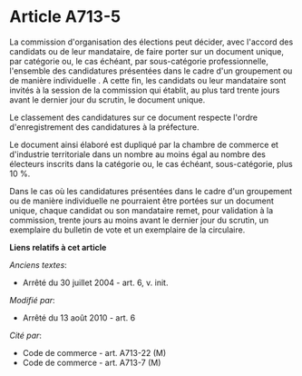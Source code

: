 # Article A713-5

La commission d'organisation des élections peut décider, avec l'accord des candidats ou de leur mandataire, de faire porter
sur un document unique, par catégorie ou, le cas échéant, par sous-catégorie professionnelle, l'ensemble des candidatures
présentées dans le cadre d'un groupement ou de manière individuelle . A cette fin, les candidats ou leur mandataire sont
invités à la session de la commission qui établit, au plus tard trente jours avant le dernier jour du scrutin, le document
unique.

Le classement des candidatures sur ce document respecte l'ordre d'enregistrement des candidatures à la préfecture.

Le document ainsi élaboré est dupliqué par la chambre de commerce et d'industrie territoriale dans un nombre au moins égal au
nombre des électeurs inscrits dans la catégorie ou, le cas échéant, sous-catégorie, plus 10 %.

Dans le cas où les candidatures présentées dans le cadre d'un groupement ou de manière individuelle ne pourraient être
portées sur un document unique, chaque candidat ou son mandataire remet, pour validation à la commission, trente jours au
moins avant le dernier jour du scrutin, un exemplaire du bulletin de vote et un exemplaire de la circulaire.

**Liens relatifs à cet article**

_Anciens textes_:

  - Arrêté du 30 juillet 2004 - art. 6, v. init.

_Modifié par_:

  - Arrêté du 13 août 2010 - art. 6

_Cité par_:

  - Code de commerce - art. A713-22 (M)
  - Code de commerce - art. A713-7 (M)
